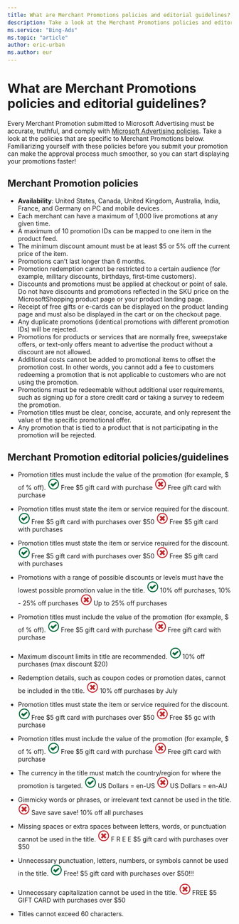 ```yaml
---
title: What are Merchant Promotions policies and editorial guidelines?
description: Take a look at the Merchant Promotions policies and editorial guidelines.
ms.service: "Bing-Ads"
ms.topic: "article"
author: eric-urban
ms.author: eur
---
```


# What are Merchant Promotions policies and editorial guidelines?

Every Merchant Promotion submitted to Microsoft Advertising must be accurate, truthful, and comply with [Microsoft Advertising policies](https://go.microsoft.com/fwlink?LinkId=398341). Take a look at the policies that are specific to Merchant Promotions below. Familiarizing yourself with these policies before you submit your promotion can make the approval process much smoother, so you can start displaying your promotions faster!

## Merchant Promotion policies
- **Availability**: United States, Canada, United Kingdom, Australia, India, France, and Germany on PC and mobile devices .
- Each merchant can have a maximum of 1,000 live promotions at any given time.
- A maximum of 10 promotion IDs can be mapped to one item in the product feed.
- The minimum discount amount must be at least $5 or 5% off the current price of the item.
- Promotions can’t last longer than 6 months.
- Promotion redemption cannot be restricted to a certain audience (for example, military discounts, birthdays, first-time customers).
- Discounts and promotions must be applied at checkout or point of sale. Do not have discounts and promotions reflected in the SKU price on the MicrosoftShopping product page or your product landing page.
- Receipt of free gifts or e-cards can be displayed on the product landing page and must also be displayed in the cart or on the checkout page.
- Any duplicate promotions (identical promotions with different promotion IDs) will be rejected.
- Promotions for products or services that are normally free, sweepstake offers, or text-only offers meant to advertise the product without a discount are not allowed.
- Additional costs cannot be added to promotional items to offset the promotion cost. In other words, you cannot add a fee to customers redeeming a promotion that is not applicable to customers who are not using the promotion.
- Promotions must be redeemable without additional user requirements, such as signing up for a store credit card or taking a survey to redeem the promotion.
- Promotion titles must be clear, concise, accurate, and only represent the value of the specific promotional offer.
- Any promotion that is tied to a product that is not participating in the promotion will be rejected.

## Merchant Promotion editorial policies/guidelines
- Promotion titles must include the value of the promotion (for example, $ of % off).
![Green check mark](../images/Global_Icon_CheckMark.png)            Free $5 gift card with purchase                         ![Red X](../images/Global_Icon_Xmark.png)            Free gift card with purchase

- Promotion titles must state the item or service required for the discount.
![Green check mark](../images/Global_Icon_CheckMark.png)              Free $5 gift card with purchases over $50                             ![Red X](../images/Global_Icon_Xmark.png)              Free $5 gift card with purchases

- Promotion titles must state the item or service required for the discount.
![Green check mark](../images/Global_Icon_CheckMark.png)            Free $5 gift card with purchases over $50                         ![Red X](../images/Global_Icon_Xmark.png)            Free $5 gift card with purchases

- Promotions with a range of possible discounts or levels must have the lowest possible promotion value in the title.
![Green check mark](../images/Global_Icon_CheckMark.png)              10% off purchases, 10% - 25% off purchases                             ![Red X](../images/Global_Icon_Xmark.png)              Up to 25% off purchases

- Promotion titles must include the value of the promotion (for example, $ of % off).
![Green check mark](../images/Global_Icon_CheckMark.png)              Free $5 gift card with purchase                             ![Red X](../images/Global_Icon_Xmark.png)              Free gift card with purchase

- Maximum discount limits in title are recommended.
![Green check mark](../images/Global_Icon_CheckMark.png)              10% off purchases (max discount $20)

- Redemption details, such as coupon codes or promotion dates, cannot be included in the title.
![Red X](../images/Global_Icon_Xmark.png)              10% off purchases by July

- Promotion titles must state the item or service required for the discount.
![Green check mark](../images/Global_Icon_CheckMark.png)              Free $5 gift card with purchases over $50                             ![Red X](../images/Global_Icon_Xmark.png)              Free $5 gc with purchase

- Promotion titles must include the value of the promotion (for example, $ of % off).
![Green check mark](../images/Global_Icon_CheckMark.png)              Free $5 gift card with purchase                             ![Red X](../images/Global_Icon_Xmark.png)              Free gift card with purchase

- The currency in the title must match the country/region for where the promotion is targeted.
![Green check mark](../images/Global_Icon_CheckMark.png)              US Dollars = en-US                             ![Red X](../images/Global_Icon_Xmark.png)              US Dollars = en-AU

- Gimmicky words or phrases, or irrelevant text cannot be used in the title.
![Red X](../images/Global_Icon_Xmark.png)              Save save save! 10% off all purchases

- Missing spaces or extra spaces between letters, words, or punctuation cannot be used in the title.
![Red X](../images/Global_Icon_Xmark.png)              F R E E $5 gift card with purchases over $50

- Unnecessary punctuation, letters, numbers, or symbols cannot be used in the title.
![Green check mark](../images/Global_Icon_CheckMark.png)              Free! $5 gift card with purchases over $50!!!

- Unnecessary capitalization cannot be used in the title.
![Red X](../images/Global_Icon_Xmark.png)              FREE $5 GIFT CARD with purchases over $50

- Titles cannot exceed 60 characters.


